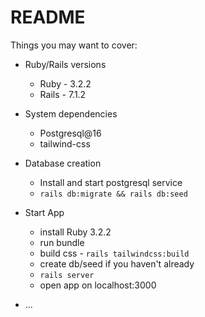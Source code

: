 # README

Things you may want to cover:

* Ruby/Rails versions
  - Ruby - 3.2.2
  - Rails - 7.1.2

* System dependencies
  - Postgresql@16
  - tailwind-css 

* Database creation
  - Install and start postgresql service
  - `rails db:migrate && rails db:seed`

* Start App
  - install Ruby 3.2.2
  - run bundle
  - build css - `rails tailwindcss:build`
  - create db/seed if you haven't already
  - `rails server`
  - open app on localhost:3000


* ...
